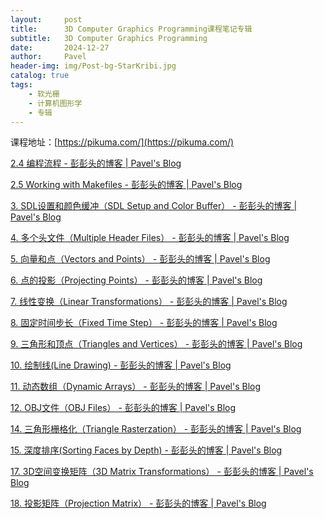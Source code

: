 ```yaml
---
layout:     post
title:      3D Computer Graphics Programming课程笔记专辑
subtitle:   3D Computer Graphics Programming
date:       2024-12-27
author:     Pavel
header-img: img/Post-bg-StarKribi.jpg
catalog: true
tags:
    - 软光栅
    - 计算机图形学
    - 专辑
---
```


课程地址：[https://pikuma.com/](https://pikuma.com/)

[2.4 编程流程 - 彭彭头的博客 | Pavel's Blog](https://pavelpeng7.github.io/2024/12/19/%E8%AF%BE2.4-%E7%BC%96%E7%A8%8B%E6%B5%81%E7%A8%8B/)

[2.5 Working with Makefiles - 彭彭头的博客 | Pavel's Blog](https://pavelpeng7.github.io/2024/12/19/%E8%AF%BE2.5-Working-with-Makefiles/)

[3. SDL设置和颜色缓冲（SDL Setup and Color Buffer） - 彭彭头的博客 | Pavel's Blog](https://pavelpeng7.github.io/2024/12/19/%E8%AF%BE3.-SDL%E8%AE%BE%E7%BD%AE%E5%92%8C%E9%A2%9C%E8%89%B2%E7%BC%93%E5%86%B2-SDL-Setup-and-Color-Buffer/)

[4. 多个头文件（Multiple Header Files） - 彭彭头的博客 | Pavel's Blog](https://pavelpeng7.github.io/2024/12/19/%E8%AF%BE4.-%E5%A4%9A%E4%B8%AA%E5%A4%B4%E6%96%87%E4%BB%B6-Multiple-Header-Files/)

[5. 向量和点（Vectors and Points） - 彭彭头的博客 | Pavel's Blog](https://pavelpeng7.github.io/2024/12/19/%E8%AF%BE5.-%E5%90%91%E9%87%8F%E5%92%8C%E7%82%B9-Vectors-and-Points/)

[6. 点的投影（Projecting Points） - 彭彭头的博客 | Pavel's Blog](https://pavelpeng7.github.io/2024/12/19/%E8%AF%BE6.-%E7%82%B9%E7%9A%84%E6%8A%95%E5%BD%B1-Projecting-Points/)

[7. 线性变换（Linear Transformations） - 彭彭头的博客 | Pavel's Blog](https://pavelpeng7.github.io/2024/12/19/%E8%AF%BE7.-%E7%BA%BF%E6%80%A7%E5%8F%98%E6%8D%A2-Linear-Transformations/)

[8. 固定时间步长（Fixed Time Step） - 彭彭头的博客 | Pavel's Blog](https://pavelpeng7.github.io/2024/12/19/%E8%AF%BE8.-%E5%9B%BA%E5%AE%9A%E6%97%B6%E9%97%B4%E6%AD%A5%E9%95%BF-Fixed-Time-Step/)

[9. 三角形和顶点（Triangles and Vertices） - 彭彭头的博客 | Pavel's Blog](https://pavelpeng7.github.io/2024/12/19/%E8%AF%BE9.-%E4%B8%89%E8%A7%92%E5%BD%A2%E5%92%8C%E9%A1%B6%E7%82%B9-Triangles-and-Vertices/)

[10. 绘制线(Line Drawing) - 彭彭头的博客 | Pavel's Blog](https://pavelpeng7.github.io/2024/12/19/%E8%AF%BE10.-%E7%BB%98%E5%88%B6%E7%BA%BF(Line-Drawing)/)

[11. 动态数组（Dynamic Arrays） - 彭彭头的博客 | Pavel's Blog](https://pavelpeng7.github.io/2024/12/19/%E8%AF%BE11.-%E5%8A%A8%E6%80%81%E6%95%B0%E7%BB%84-Dynamic-Arrays/)

[12. OBJ文件（OBJ Files） - 彭彭头的博客 | Pavel's Blog](https://pavelpeng7.github.io/2024/12/19/%E8%AF%BE12.-OBJ%E6%96%87%E4%BB%B6-OBJ-Files/)

[14. 三角形栅格化（Triangle Rasterzation） - 彭彭头的博客 | Pavel's Blog](https://pavelpeng7.github.io/2024/12/19/%E8%AF%BE14.-%E4%B8%89%E8%A7%92%E5%BD%A2%E6%A0%85%E6%A0%BC%E5%8C%96-Triangle-Rasterzation/)

[15. 深度排序(Sorting Faces by Depth) - 彭彭头的博客 | Pavel's Blog](https://pavelpeng7.github.io/2024/12/19/%E8%AF%BE15.-%E6%B7%B1%E5%BA%A6%E6%8E%92%E5%BA%8F(Sorting-Faces-by-Depth)/)

[17. 3D空间变换矩阵（3D Matrix Transformations） - 彭彭头的博客 | Pavel's Blog](https://pavelpeng7.github.io/2024/12/27/%E8%AF%BE17.-3D%E7%A9%BA%E9%97%B4%E5%8F%98%E6%8D%A2%E7%9F%A9%E9%98%B5-3D-Matrix-Transformations/)

[18. 投影矩阵（Projection Matrix） - 彭彭头的博客 | Pavel's Blog](https://pavelpeng7.github.io/2024/12/27/%E8%AF%BE18.-%E6%8A%95%E5%BD%B1%E7%9F%A9%E9%98%B5-Projection-Matrix/)
